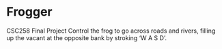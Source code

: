 # Frogger
CSC258 Final Project
Control the frog to go across roads and rivers, filling up the vacant at the opposite bank by stroking ‘W A S D’. 
